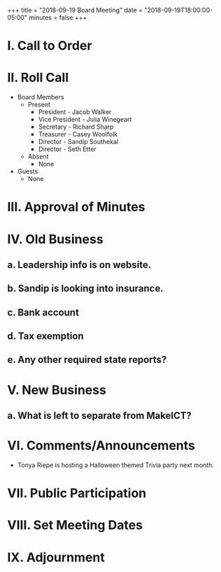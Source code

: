 +++
title = "2018-09-19 Board Meeting"
date = "2018-09-19T18:00:00-05:00"
minutes = false
+++

# I. Call to Order

# II. Roll Call
- Board Members
  - Present
     - President - Jacob Walker
     - Vice President - Julia Winegeart
     - Secretary - Richard Sharp
     - Treasurer - Casey Woolfolk
     - Director - Sandip Southekal
     - Director - Seth Etter
  - Absent
     - None
- Guests
  - None

# III. Approval of Minutes

# IV. Old Business

## a. Leadership info is on website.

## b. Sandip is looking into insurance.

## c. Bank account

## d. Tax exemption

## e. Any other required state reports?

# V. New Business

## a. What is left to separate from MakeICT?

# VI. Comments/Announcements

- Tonya Riepe is hosting a Halloween themed Trivia party next month.

# VII. Public Participation

# VIII. Set Meeting Dates

# IX. Adjournment


<!--
- Motion: I move that
  - By:
  - Second:
  - Result: Passes unopposed
-->
